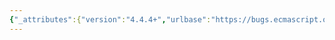 ```yaml
---
{"_attributes":{"version":"4.4.4+","urlbase":"https://bugs.ecmascript.org/","maintainer":"dherman@mozilla.com"},"bug":{"bug_id":1591,"creation_ts":"2013-07-17 15:23:00 -0700","short_desc":"Coverage: 10.6 enumeration of arguments object","delta_ts":"2013-07-17 15:23:38 -0700","product":"Test262","component":"ECMA-262 Tests","version":"unspecified","rep_platform":"All","op_sys":"All","bug_status":"CONFIRMED","priority":"Normal","bug_severity":"enhancement","everconfirmed":true,"reporter":{"uid":"muratsu","name":"Murat Sutunc"},"assigned_to":{"uid":"brterlso","name":"Brian Terlson"},"long_desc":{"commentid":4549,"comment_count":0,"who":{"uid":"muratsu","name":"Murat Sutunc"},"bug_when":"2013-07-17 15:23:38 -0700","thetext":"The coverage around missing formals, actual parameters and enumeration of the defined formals is missing.\n\nfunction f(a, b, c)\n{\n  for (var i in arguments)\n    console.log(arguments[i]);\n}\nf(5);\n//expected 5\n\nThe reason this is interesting is that the collateral has tests where there are no formals but x number of parameters or has couple formals but no parameters. Having some number of formals missing is currently a gap that needs coverage."}}}
---
```


